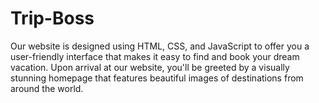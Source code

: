 # Trip-Boss
Our website is designed using HTML, CSS, and JavaScript to offer you a user-friendly interface that makes it easy to find and book your dream vacation. Upon arrival at our website, you'll be greeted by a visually stunning homepage that features beautiful images of destinations from around the world. 
